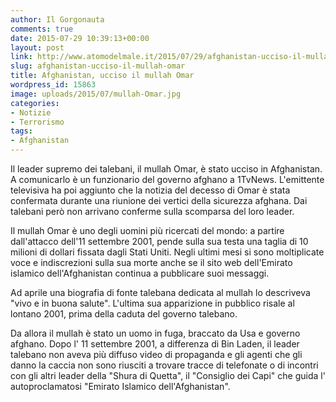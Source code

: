 ```yaml
---
author: Il Gorgonauta
comments: true
date: 2015-07-29 10:39:13+00:00
layout: post
link: http://www.atomodelmale.it/2015/07/29/afghanistan-ucciso-il-mullah-omar/
slug: afghanistan-ucciso-il-mullah-omar
title: Afghanistan, ucciso il mullah Omar
wordpress_id: 15863
image: uploads/2015/07/mullah-Omar.jpg
categories:
- Notizie
- Terrorismo
tags:
- Afghanistan
---
```


Il leader supremo dei talebani, il mullah Omar, è stato ucciso in Afghanistan. A comunicarlo è un funzionario del governo afghano a 1TvNews. L'emittente televisiva ha poi aggiunto che la notizia del decesso di Omar è stata confermata durante una riunione dei vertici della sicurezza afghana. Dai talebani però non arrivano conferme sulla scomparsa del loro leader.

Il mullah Omar è uno degli uomini più ricercati del mondo: a partire dall'attacco dell'11 settembre 2001, pende sulla sua testa una taglia di 10 milioni di dollari fissata dagli Stati Uniti. Negli ultimi mesi si sono moltiplicate voce e indiscrezioni sulla sua morte anche se il sito web dell'Emirato islamico dell'Afghanistan continua a pubblicare suoi messaggi.

Ad aprile una biografia di fonte talebana dedicata al mullah lo descriveva "vivo e in buona salute". L'ultima sua apparizione in pubblico risale al lontano 2001, prima della caduta del governo talebano.

Da allora il mullah è stato un uomo in fuga, braccato da Usa e governo afghano. Dopo l' 11 settembre 2001, a differenza di Bin Laden, il leader talebano non aveva più diffuso video di propaganda e gli agenti che gli danno la caccia non sono riusciti a trovare tracce di telefonate o di incontri con gli altri leader della "Shura di Quetta", il "Consiglio dei Capi" che guida l' autoproclamatosi "Emirato Islamico dell'Afghanistan".
